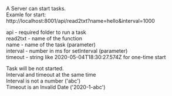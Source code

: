 A Server can start tasks.  
Examle for start:   
  http://localhost:8001/api/read2txt?name=hello&interval=1000  

api - required folder to run a task  
read2txt - name of the function  
name - name of the task (parameter)  
interval - number in ms for setInterval (parameter)  
timeout - string like 2020-05-04T18:30:27.574Z for one-time start  

Task will be not started.  
  Interval and timeout at the same time      
  Interval is not a number  ('abc')  
  Timeout is an Invalid Date  ('2020-1-abc')  
